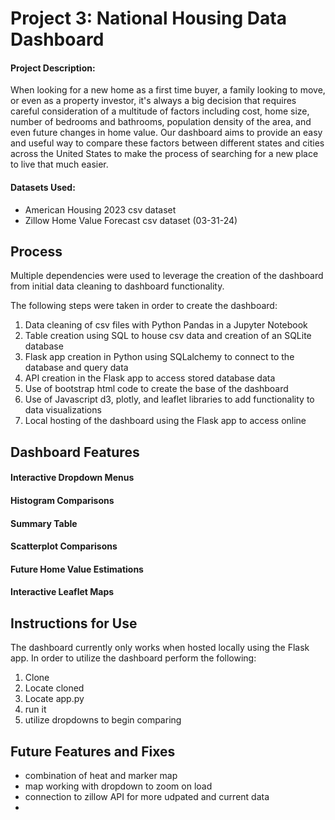 # Project 3: National Housing Data Dashboard

#### Project Description:
When looking for a new home as a first time buyer, a family looking to move, or even as a property investor, it's always a big decision that requires careful consideration of a multitude of factors including cost, home size, number of bedrooms and bathrooms, population density of the area, and even future changes in home value. Our dashboard aims to provide an easy and useful way to compare these factors between different states and cities across the United States to make the process of searching for a new place to live that much easier.

#### Datasets Used:
* American Housing 2023 csv dataset
* Zillow Home Value Forecast csv dataset (03-31-24)

## Process

Multiple dependencies were used to leverage the creation of the dashboard from initial data cleaning to dashboard functionality.

The following steps were taken in order to create the dashboard:

  1. Data cleaning of csv files with Python Pandas in a Jupyter Notebook
  2. Table creation using SQL to house csv data and creation of an SQLite database
  3. Flask app creation in Python using SQLalchemy to connect to the database and query data
  4. API creation in the Flask app to access stored database data
  5. Use of bootstrap html code to create the base of the dashboard
  6. Use of Javascript d3, plotly, and leaflet libraries to add functionality to data visualizations
  7. Local hosting of the dashboard using the Flask app to access online

## Dashboard Features

#### Interactive Dropdown Menus

#### Histogram Comparisons

#### Summary Table

#### Scatterplot Comparisons

#### Future Home Value Estimations

#### Interactive Leaflet Maps

## Instructions for Use

The dashboard currently only works when hosted locally using the Flask app. In order to utilize the dashboard perform the following:

1. Clone
2. Locate cloned
3. Locate app.py
4. run it
5. utilize dropdowns to begin comparing

## Future Features and Fixes

* combination of heat and marker map
* map working with dropdown to zoom on load
* connection to zillow API for more udpated and current data
* 

